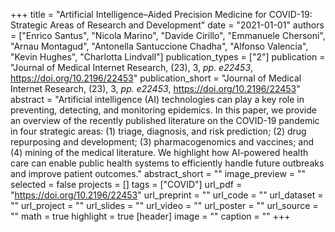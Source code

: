 +++
title = "Artificial Intelligence–Aided Precision Medicine for COVID-19: Strategic Areas of Research and Development"
date = "2021-01-01"
authors = ["Enrico Santus", "Nicola Marino", "Davide Cirillo", "Emmanuele Chersoni", "Arnau Montagud", "Antonella Santuccione Chadha", "Alfonso Valencia", "Kevin Hughes", "Charlotta Lindvall"]
publication_types = ["2"]
publication = "Journal of Medical Internet Research, (23), 3, _pp. e22453_, https://doi.org/10.2196/22453"
publication_short = "Journal of Medical Internet Research, (23), 3, _pp. e22453_, https://doi.org/10.2196/22453"
abstract = "Artificial intelligence (AI) technologies can play a key role in preventing, detecting, and monitoring epidemics. In this paper, we provide an overview of the recently published literature on the COVID-19 pandemic in four strategic areas: (1) triage, diagnosis, and risk prediction; (2) drug repurposing and development; (3) pharmacogenomics and vaccines; and (4) mining of the medical literature. We highlight how AI-powered health care can enable public health systems to efficiently handle future outbreaks and improve patient outcomes."
abstract_short = ""
image_preview = ""
selected = false
projects = []
tags = ["COVID"]
url_pdf = "https://doi.org/10.2196/22453"
url_preprint = ""
url_code = ""
url_dataset = ""
url_project = ""
url_slides = ""
url_video = ""
url_poster = ""
url_source = ""
math = true
highlight = true
[header]
image = ""
caption = ""
+++
